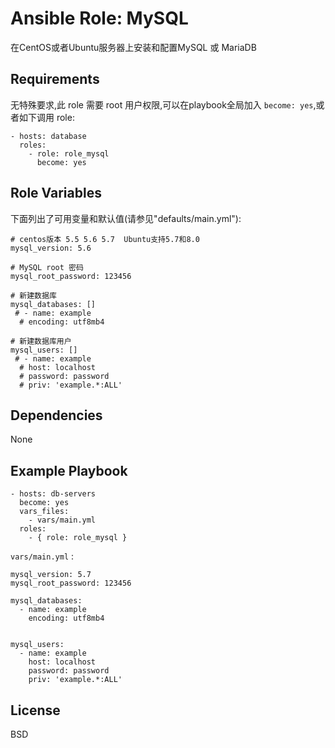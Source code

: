 Ansible Role: MySQL
=========

在CentOS或者Ubuntu服务器上安装和配置MySQL 或 MariaDB 

Requirements
------------

无特殊要求,此 role 需要 root 用户权限,可以在playbook全局加入 `become: yes`,或者如下调用 role:

```
- hosts: database
  roles:
    - role: role_mysql
      become: yes
```

Role Variables
--------------

下面列出了可用变量和默认值(请参见"defaults/main.yml"):

```
# centos版本 5.5 5.6 5.7  Ubuntu支持5.7和8.0
mysql_version: 5.6       

# MySQL root 密码
mysql_root_password: 123456  

# 新建数据库
mysql_databases: []
 # - name: example 
  # encoding: utf8mb4

# 新建数据库用户
mysql_users: []
 # - name: example
  # host: localhost
  # password: password
  # priv: 'example.*:ALL'
```



Dependencies
------------

None

Example Playbook
----------------

```
- hosts: db-servers
  become: yes
  vars_files:
    - vars/main.yml
  roles:
    - { role: role_mysql }
```

`vars/main.yml` :
```
mysql_version: 5.7
mysql_root_password: 123456  

mysql_databases: 
  - name: example 
    encoding: utf8mb4

  
mysql_users: 
  - name: example
    host: localhost
    password: password
    priv: 'example.*:ALL'
```

License
-------

BSD

